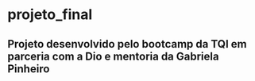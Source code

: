 # projeto_final
## Projeto desenvolvido pelo bootcamp da TQI em parceria com a Dio e mentoria da Gabriela Pinheiro
